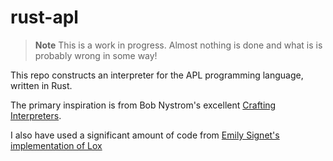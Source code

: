 # rust-apl

> **Note**
> This is a work in progress. Almost nothing is done and what is is probably wrong in some way!

This repo constructs an interpreter for the APL programming language, written in Rust. 

The primary inspiration is from Bob Nystrom's excellent [Crafting Interpreters](https://github.com/munificent/craftinginterpreters).

I also have used a significant amount of code from [Emily Signet's implementation of Lox](https://github.com/emily-signet/lax)
